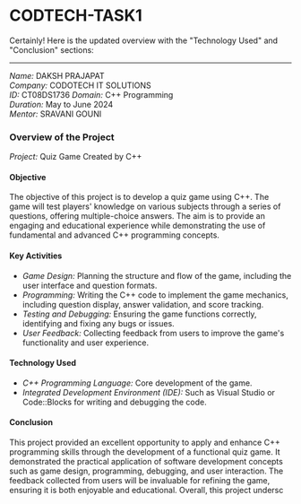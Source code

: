 # CODTECH-TASK1

Certainly! Here is the updated overview with the "Technology Used" and "Conclusion" sections:

---

*Name:* DAKSH PRAJAPAT  
*Company:* CODOTECH IT SOLUTIONS  
*ID:* CT08DS1736
*Domain:* C++ Programming  
*Duration:* May to June 2024  
*Mentor:* SRAVANI GOUNI  

### Overview of the Project

*Project:* Quiz Game Created by C++

#### Objective

The objective of this project is to develop a quiz game using C++. The game will test players' knowledge on various subjects through a series of questions, offering multiple-choice answers. The aim is to provide an engaging and educational experience while demonstrating the use of fundamental and advanced C++ programming concepts.

#### Key Activities

- *Game Design:* Planning the structure and flow of the game, including the user interface and question formats.
- *Programming:* Writing the C++ code to implement the game mechanics, including question display, answer validation, and score tracking.
- *Testing and Debugging:* Ensuring the game functions correctly, identifying and fixing any bugs or issues.
- *User Feedback:* Collecting feedback from users to improve the game's functionality and user experience.

#### Technology Used

- *C++ Programming Language:* Core development of the game.
- *Integrated Development Environment (IDE):* Such as Visual Studio or Code::Blocks for writing and debugging the code.


#### Conclusion

This project provided an excellent opportunity to apply and enhance C++ programming skills through the development of a functional quiz game. It demonstrated the practical application of software development concepts such as game design, programming, debugging, and user interaction. The feedback collected from users will be invaluable for refining the game, ensuring it is both enjoyable and educational. Overall, this project undersc
